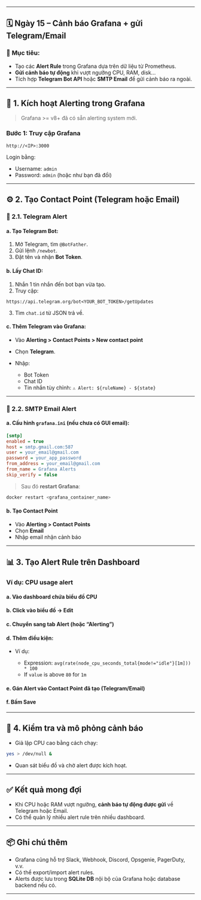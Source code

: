 

---

## 🗓 **Ngày 15 – Cảnh báo Grafana + gửi Telegram/Email**

### 🎯 **Mục tiêu**:

* Tạo các **Alert Rule** trong Grafana dựa trên dữ liệu từ Prometheus.
* **Gửi cảnh báo tự động** khi vượt ngưỡng CPU, RAM, disk...
* Tích hợp **Telegram Bot API** hoặc **SMTP Email** để gửi cảnh báo ra ngoài.

---

## 🧩 **1. Kích hoạt Alerting trong Grafana**

> Grafana >= v8+ đã có sẵn alerting system mới.

### Bước 1: Truy cập Grafana

```
http://<IP>:3000
```

Login bằng:

* Username: `admin`
* Password: `admin` (hoặc như bạn đã đổi)

---

## ⚙️ **2. Tạo Contact Point (Telegram hoặc Email)**

### 🔹 2.1. Telegram Alert

#### a. Tạo Telegram Bot:

1. Mở Telegram, tìm `@BotFather`.
2. Gửi lệnh `/newbot`.
3. Đặt tên và nhận **Bot Token**.

#### b. Lấy Chat ID:

1. Nhắn 1 tin nhắn đến bot bạn vừa tạo.
2. Truy cập:

```
https://api.telegram.org/bot<YOUR_BOT_TOKEN>/getUpdates
```

3. Tìm `chat.id` từ JSON trả về.

#### c. Thêm Telegram vào Grafana:

* Vào **Alerting > Contact Points > New contact point**
* Chọn **Telegram**.
* Nhập:

  * Bot Token
  * Chat ID
  * Tin nhắn tùy chỉnh: `⚠️ Alert: ${ruleName} - ${state}`

---

### 🔹 2.2. SMTP Email Alert

#### a. Cấu hình `grafana.ini` (nếu chưa có GUI email):

```ini
[smtp]
enabled = true
host = smtp.gmail.com:587
user = your_email@gmail.com
password = your_app_password
from_address = your_email@gmail.com
from_name = Grafana Alerts
skip_verify = false
```

> Sau đó **restart Grafana**:

```bash
docker restart <grafana_container_name>
```

#### b. Tạo Contact Point

* Vào **Alerting > Contact Points**
* Chọn **Email**
* Nhập email nhận cảnh báo

---

## 📊 **3. Tạo Alert Rule trên Dashboard**

### Ví dụ: CPU usage alert

#### a. Vào dashboard chứa biểu đồ CPU

#### b. Click vào biểu đồ → **Edit**

#### c. Chuyển sang tab **Alert** (hoặc “Alerting”)

#### d. Thêm điều kiện:

* Ví dụ:

  * Expression: `avg(rate(node_cpu_seconds_total{mode!="idle"}[1m])) * 100`
  * If `value` is above `80` for `1m`

#### e. Gán Alert vào **Contact Point** đã tạo (Telegram/Email)

#### f. Bấm **Save**

---

## 🧪 **4. Kiểm tra và mô phỏng cảnh báo**

* Giả lập CPU cao bằng cách chạy:

```bash
yes > /dev/null &
```

* Quan sát biểu đồ và chờ alert được kích hoạt.

---

## ✅ **Kết quả mong đợi**

* Khi CPU hoặc RAM vượt ngưỡng, **cảnh báo tự động được gửi** về Telegram hoặc Email.
* Có thể quản lý nhiều alert rule trên nhiều dashboard.

---

## 📦 Ghi chú thêm

* Grafana cũng hỗ trợ Slack, Webhook, Discord, Opsgenie, PagerDuty, v.v.
* Có thể export/import alert rules.
* Alerts được lưu trong **SQLite DB** nội bộ của Grafana hoặc database backend nếu có.

---

